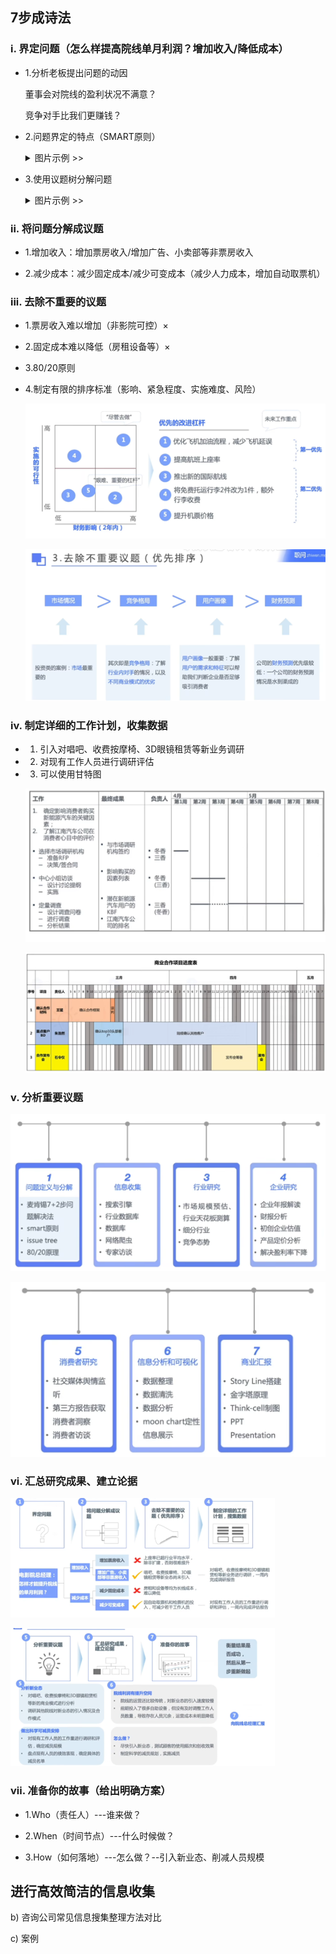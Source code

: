 
## 7步成诗法
### i.	界定问题（怎么样提高院线单月利润？增加收入/降低成本）
    
- 1.分析老板提出问题的动因

    董事会对院线的盈利状况不满意？

    竞争对手比我们更赚钱？

- 2.问题界定的特点（SMART原则）

    <details>
    <summary>图片示例 >></summary>

    - ![alt text](_media_商业分析/问题转变为行动/问题界定的特点1.png)
    - ![alt text](_media_商业分析/问题转变为行动/问题界定的特点2.png )

    </details>

       
- 3.使用议题树分解问题

    <details>
    <summary>图片示例 >></summary>

    ![alt text](_media_商业分析/问题转变为行动/议题书分解问题1.png ":size=50%")  

    ![alt text](_media_商业分析/问题转变为行动/议题树分解问题2.png ":size=50%")

    ![alt text](_media_商业分析/问题转变为行动/议题树分解问题3.png ":size=50%")

    ![alt text](_media_商业分析/问题转变为行动/议题树分解问题4.png ":size=50%")

    ![alt text](_media_商业分析/问题转变为行动/议题树分解问题5.png ":size=50%")

    ![alt text](_media_商业分析/问题转变为行动/议题树分解问题6.png ":size=50%")

    ![alt text](_media_商业分析/问题转变为行动/议题树分解问题7.png ":size=50%") 
    </details>

### ii.	将问题分解成议题

- 1.增加收入：增加票房收入/增加广告、小卖部等非票房收入

- 2.减少成本：减少固定成本/减少可变成本（减少人力成本，增加自动取票机）

    

### iii.	去除不重要的议题

- 1.票房收入难以增加（非影院可控）×

- 2.固定成本难以降低（房租设备等）×

- 3.80/20原则

- 4.制定有限的排序标准（影响、紧急程度、实施难度、风险）

    ![alt text](_media_商业分析/问题转变为行动/去除不重要的问题1.png)

    ![alt text](_media_商业分析/问题转变为行动/去除不重要的问题2.png)
 
### iv.	制定详细的工作计划，收集数据

- 1.	引入对唱吧、收费按摩椅、3D眼镜租赁等新业务调研

- 2.	对现有工作人员进行调研评估
        
- 3.	可以使用甘特图
    
    ![alt text](_media_商业分析/问题转变为行动/制定详细的工作计划1.png)

    ![alt text](_media_商业分析/问题转变为行动/制定详细的工作计划2.png)
 
### v.	分析重要议题

![alt text](_media_商业分析/问题转变为行动/分析重要议题1.png)

![alt text](_media_商业分析/问题转变为行动/分析重要议题2.png)
 
### vi.	汇总研究成果、建立论据

![alt text](_media_商业分析/问题转变为行动/准备你的故事1.png)

![alt text](_media_商业分析/问题转变为行动/准备你的故事2.png)

### vii. 准备你的故事（给出明确方案）

- 1.Who（责任人）---谁来做？

- 2.When（时间节点）---什么时候做？

- 3.How（如何落地）---怎么做？--引入新业态、削减人员规模
 
 


## 进行高效简洁的信息收集
b)	咨询公司常见信息搜集整理方法对比
 
 
 
 
 
 
 
 
 
 
 
 
 
 
 
c)	案例
 
 
 
 
 
 
 
